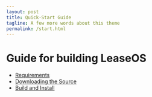 ```yaml
---
layout: post
title: Quick-Start Guide
tagline: A few more words about this theme
permalink: /start.html
---
```

# Guide for building LeaseOS
* [Requirements]({{site.baseurl}}/requirements.html)
* [Downloading the Source]({{site.baseurl}}/downloading.html)
* [Build and Install]({{site.baseurl}}/build.html)

